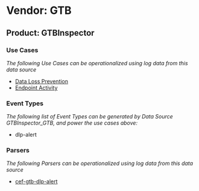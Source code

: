 Vendor: GTB
===========
Product: GTBInspector
---------------------

### Use Cases

_The following Use Cases can be operationalized using log data from this data source_

* [Data Loss Prevention](../UseCases/usecase_data_loss_prevention.md)
* [Endpoint Activity](../UseCases/usecase_endpoint_activity.md)


### Event Types

_The following list of Event Types can be generated by Data Source GTBInspector_GTB, and power the use cases above:_

- dlp-alert


### Parsers

_The following Parsers can be operationalized using log data from this data source_

* [cef-gtb-dlp-alert](../Parsers/parserContent_cef-gtb-dlp-alert.md)
